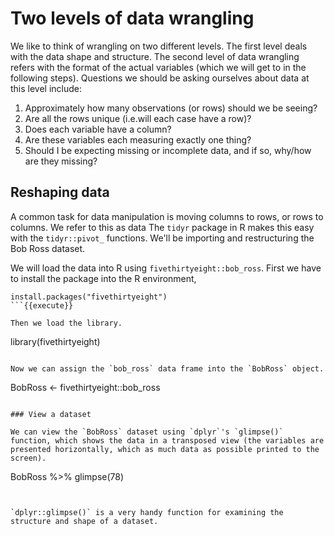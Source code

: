 # Two levels of data wrangling 

We like to think of wrangling on two different levels. The first level deals with the data shape and structure. The second level of data wrangling refers with the format of the actual variables (which we will get to in the following steps). Questions we should be asking ourselves about data at this level include:

1. Approximately how many observations (or rows) should we be seeing?  
2. Are all the rows unique (i.e.will each case have a row)?    
3. Does each variable have a column?   
4. Are these variables each measuring exactly one thing?   
3. Should I be expecting missing or incomplete data, and if so, why/how are they missing?   

## Reshaping data

A common task for data manipulation is moving columns to rows, or rows to columns. We refer to this as data The `tidyr` package in R makes this easy with the `tidyr::pivot_` functions. We'll be importing and restructuring the Bob Ross dataset.


We will load the data into R using `fivethirtyeight::bob_ross`. First we have to install the package into the R environment, 

```
install.packages("fivethirtyeight")
```{{execute}}

Then we load the library. 

```
library(fivethirtyeight)
```{{execute}}

Now we can assign the `bob_ross` data frame into the `BobRoss` object. 

```
BobRoss <- fivethirtyeight::bob_ross
```{{execute}}

### View a dataset

We can view the `BobRoss` dataset using `dplyr`'s `glimpse()` function, which shows the data in a transposed view (the variables are presented horizontally, which as much data as possible printed to the screen).

```
BobRoss %>% glimpse(78)
```{{cop}}


`dplyr::glimpse()` is a very handy function for examining the structure and shape of a dataset. 
